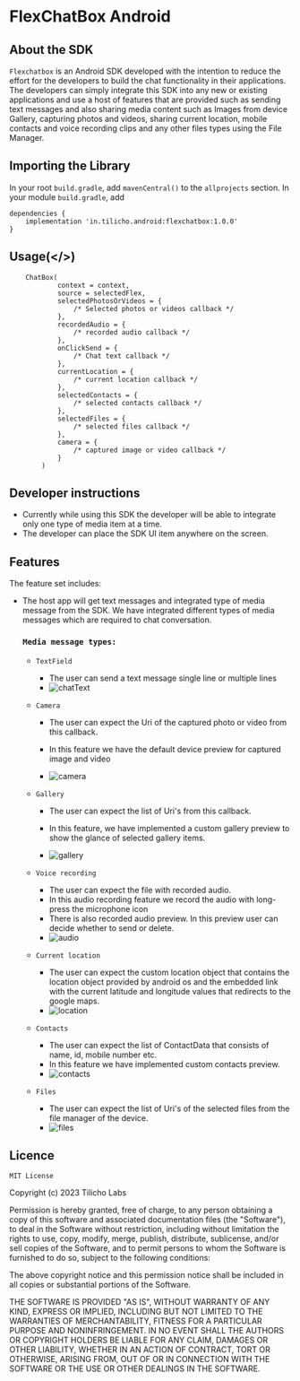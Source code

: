 # FlexChatBox Android

## About the SDK

`Flexchatbox` is an Android SDK developed with the intention to reduce the effort for the developers to build the chat functionality in their applications. The developers can simply integrate this SDK into any new or existing applications and use a host of features that are provided such as sending text messages and also sharing media content such as Images from device Gallery, capturing photos and videos, sharing current location, mobile contacts and voice recording clips and any other files types using the File Manager.

## Importing the Library

In your root `build.gradle`, add `mavenCentral()` to the `allprojects` section.
In your module `build.gradle`, add

    dependencies {
        implementation 'in.tilicho.android:flexchatbox:1.0.0'
    }

## Usage(</>)

```
    ChatBox(
            context = context,
            source = selectedFlex,
            selectedPhotosOrVideos = {
                /* Selected photos or videos callback */
            },
            recordedAudio = {
                /* recorded audio callback */
            },
            onClickSend = { 
                /* Chat text callback */
            },
            currentLocation = {
                /* current location callback */
            },
            selectedContacts = {
                /* selected contacts callback */
            },
            selectedFiles = {
                /* selected files callback */
            },
            camera = {
                /* captured image or video callback */
            }
        )
```

## Developer instructions

- Currently while using this SDK the developer will be able to integrate only one type of media item at a time.
- The developer can place the SDK UI item anywhere on the screen.

## Features

The feature set includes:

- The host app will get text messages and integrated type of media message from the SDK. We have integrated
  different types of media messages which are required to chat conversation.
  
  ### `Media message types:`
    - `TextField`
        - The user can send a text message single line or multiple lines
        - ![chatText](https://user-images.githubusercontent.com/113417724/231669426-692018a6-7826-4f8f-a018-9dd84b4649a0.gif)

    - `Camera`
        - The user can expect the Uri of the captured photo or video from this callback.

        - In this feature we have the default device preview for captured image and video
        - ![camera](https://user-images.githubusercontent.com/113417724/231696519-5b3668c6-0591-48aa-bdce-cb128b996a94.gif)

    - `Gallery`
        - The user can expect the list of Uri's from this callback.

        - In this feature, we have implemented a custom gallery preview to show the glance of
          selected gallery items.
        - ![gallery](https://user-images.githubusercontent.com/113417724/231698598-22bc6c45-3156-4ff8-987e-1daaf5a8d8ef.gif)

    - `Voice recording`
        - The user can expect the file with recorded audio.
        - In this audio recording feature we record the audio with long-press the microphone icon
        - There is also recorded audio preview. In this preview user can decide whether to send or
          delete.
        - ![audio](https://user-images.githubusercontent.com/113417724/231706822-3b588a94-62af-4584-8f27-37eb0190faed.gif)

    - `Current location`
        - The user can expect the custom location object that contains the location object provided
          by android os and the embedded link with the current latitude and longitude values that
          redirects to the google maps.
        - ![location](https://user-images.githubusercontent.com/113417724/231700998-84d77183-dd9f-4a0c-ad63-69c48f2a5a94.gif)

    - `Contacts`
        - The user can expect the list of ContactData that consists of name, id, mobile number etc.
        - In this feature we have implemented custom contacts preview.
        - ![contacts](https://user-images.githubusercontent.com/113417724/231708586-58618da9-d408-477b-85a9-fe377512cba2.gif)

    - `Files`
        - The user can expect the list of Uri's of the selected files from the file manager of the
          device.
        - ![files](https://user-images.githubusercontent.com/113417724/231709421-a552e8a3-c707-4fc4-9713-06b7b11e42b1.gif)

## Licence

`MIT License`

Copyright (c) 2023 Tilicho Labs

Permission is hereby granted, free of charge, to any person obtaining a copy
of this software and associated documentation files (the "Software"), to deal
in the Software without restriction, including without limitation the rights
to use, copy, modify, merge, publish, distribute, sublicense, and/or sell
copies of the Software, and to permit persons to whom the Software is
furnished to do so, subject to the following conditions:

The above copyright notice and this permission notice shall be included in all
copies or substantial portions of the Software.

THE SOFTWARE IS PROVIDED "AS IS", WITHOUT WARRANTY OF ANY KIND, EXPRESS OR
IMPLIED, INCLUDING BUT NOT LIMITED TO THE WARRANTIES OF MERCHANTABILITY,
FITNESS FOR A PARTICULAR PURPOSE AND NONINFRINGEMENT. IN NO EVENT SHALL THE
AUTHORS OR COPYRIGHT HOLDERS BE LIABLE FOR ANY CLAIM, DAMAGES OR OTHER
LIABILITY, WHETHER IN AN ACTION OF CONTRACT, TORT OR OTHERWISE, ARISING FROM,
OUT OF OR IN CONNECTION WITH THE SOFTWARE OR THE USE OR OTHER DEALINGS IN THE
SOFTWARE.
